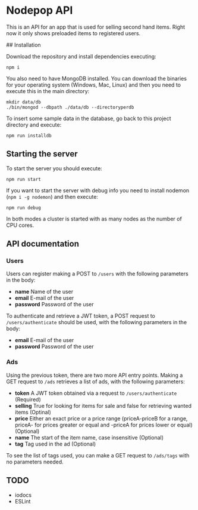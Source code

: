 # Nodepop API

This is an API for an app that is used for selling second hand items. Right now it only shows preloaded items to registered users.

## Installation

Download the repository and install dependencies executing:

```shell
npm i
```

You also need to have MongoDB installed. You can download the binaries for your operating system (Windows, Mac, Linux) and then you need to execute this in the main directory:

```shell
mkdir data/db
./bin/mongod --dbpath ./data/db --directoryperdb
```

To insert some sample data in the database, go back to this project directory and execute:

```shell
npm run installdb
```

## Starting the server

To start the server you should execute:

```shell
npm run start
```

If you want to start the server with debug info you need to install nodemon (`npm i -g nodemon`) and then execute:

```shell
npm run debug
```

In both modes a cluster is started with as many nodes as the number of CPU cores.

## API documentation

### Users

Users can register making a POST to `/users` with the following parameters in the body:

* **name** Name of the user
* **email** E-mail of the user
* **password** Password of the user

To authenticate and retrieve a JWT token, a POST request to `/users/authenticate` should be used, with the following parameters in the body:

* **email** E-mail of the user
* **password** Password of the user

### Ads

Using the previous token, there are two more API entry points. Making a GET request to `/ads` retrieves a list of ads, with the following parameters:

* **token** A JWT token obtained via a request to `/users/authenticate` (Required)
* **selling** True for looking for items for sale and false for retrieving wanted items (Optinal)
* **price** Either an exact price or a price range (priceA-priceB for a range, priceA- for prices greater or equal and -priceA for prices lower or equal) (Optional)
* **name** The start of the item name, case insensitive (Optional) 
* **tag** Tag used in the ad (Optional)

To see the list of tags used, you can make a GET request to `/ads/tags` with no parameters needed.

## TODO
* iodocs
* ESLint